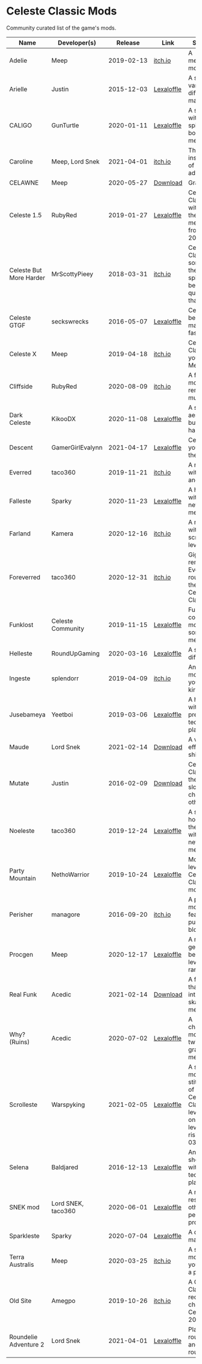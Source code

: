 # Celeste Classic Mods
Community curated list of the game's mods.

Name | Developer(s) | &nbsp;&nbsp;&nbsp;&nbsp;&nbsp;Release&nbsp;&nbsp;&nbsp;&nbsp;&nbsp; | Link | Summary
--- | --- | --- | --- | ---
Adelie | Meep |  2019-02-13 | [itch.io](https://meepmoop.itch.io/adelie) | A metroidvania mod
Arielle | Justin | 2015-12-03 | [Lexaloffle](https://www.lexaloffle.com/bbs/?pid=17422#p17421) | A short vanilla-difficulty map mod
CALIGO | GunTurtle | 2020-01-11 | [Lexaloffle](https://lexaloffle.com/bbs/?tid=36493) | A short mod with new spin-bounce mechanic
Caroline | Meep, Lord Snek | 2021-04-01 | [itch.io](https://meepmoop.itch.io/caroline) | The third installment of roundelie adventure
CELAWNE | Meep | 2020-05-27 | [Download](https://cdn.discordapp.com/attachments/521127150829699072/715372716349325442/celawne.p8.png) | Grass
Celeste 1.5 | RubyRed | 2019-01-27 | [Lexaloffle](https://www.lexaloffle.com/bbs/?tid=33037) | Celeste Classic but with some of the mechanics from Celeste 2018
Celeste But More Harder | MrScottyPieey | 2018-03-31 | [itch.io](https://mrscottypieey.itch.io/celeste-more-harder) | Celeste Classic but sometimes there's extra spikes because it's quirky like that
Celeste GTGF | seckswrecks | 2016-05-07 | [Lexaloffle](https://www.lexaloffle.com/bbs/?tid=2406) | Celeste but berries make you go faster
Celeste X | Meep | 2019-04-18 | [itch.io](https://meepmoop.itch.io/celestex) | Celeste Classic but you play as Mega Man X
Cliffside | RubyRed | 2020-08-09 | [itch.io](https://evergreengames.itch.io/cliffside) | A full map mod with remixed music
Dark Celeste | KikooDX | 2020-11-08 | [Lexaloffle](https://www.lexaloffle.com/bbs/?tid=40297) | A short, aesthetic, but really hard mod
Descent | GamerGirlEvalynn | 2021-04-17 | [Lexaloffle](https://www.lexaloffle.com/bbs/?tid=42044) | Celeste but you go down the moutain
Everred | taco360 | 2019-11-21 | [itch.io](https://taco360.itch.io/everred) | A map mod with 3 areas and 3 routes
Falleste | Sparky | 2020-11-23 | [Lexaloffle](https://www.lexaloffle.com/bbs/?tid=40312) | A hard mod with many new mechanics
Farland | Kamera | 2020-12-16 | [itch.io](https://kamera.itch.io/farland) | A map mod with scrolling levels
Foreverred | taco360 | 2020-12-31 | [itch.io](https://taco360.itch.io/foreverred) | Gigantic remake of Everred, roughly 3x the size of Celeste Classic
Funklost | Celeste Community | 2019-11-15 | [Lexaloffle](https://www.lexaloffle.com/bbs/?tid=35915) | Funky community mod with some new mechanics
Helleste | RoundUpGaming | 2020-03-16 | [Lexaloffle](https://www.lexaloffle.com/bbs/?tid=37087) | A short but difficult mod
Ingeste | splendorr | 2019-04-09 | [itch.io](https://exult.itch.io/ingeste) | An easy mod where you play as kirby
Jusebameya | Yeetboi | 2019-03-06 | [Lexaloffle](https://www.lexaloffle.com/bbs/?tid=33547) | A hard mod with a lot of precise and technical platforming
Maude | Lord Snek | 2021-02-14 | [Download](https://cdn.discordapp.com/attachments/530191838007787551/810662433786036274/maude.p8) | A very high effort shitpost
Mutate | Justin | 2016-02-09 | [Download](https://cdn.discordapp.com/attachments/705487961411813470/771057512237105212/muteste.p8.png) | Celeste Classic but the tiles are slowly changing to other tiles
Noeleste | taco360 | 2019-12-24 | [Lexaloffle](https://www.lexaloffle.com/bbs/?pid=71010) | A short holiday-themed mod with some new mechanics
Party Mountain | NethoWarrior | 2019-10-24 | [Lexaloffle](https://www.lexaloffle.com/bbs/?tid=35749) | Mostly levels from Celeste Classic but modified
Perisher | managore | 2016-09-20 | [itch.io](https://managore.itch.io/perisher) | A puzzle mod featuring pushable blocks
Procgen | Meep | 2020-12-17 | [Lexaloffle](https://www.lexaloffle.com/bbs/?tid=40773) | A mod that generates beatable levels randomly
Real Funk | Acedic | 2021-02-14 | [Download](https://cdn.discordapp.com/attachments/521127150829699072/829902974783848448/realfunkAcedic.p8) | A funky mod that introduces a skateboard mechanic
Why? (Ruins) | Acedic | 2020-07-02 | [Lexaloffle](https://www.lexaloffle.com/bbs/?tid=38345&tkey=RNcKOe8uAP5DRYuKdAX4) | A challenging mod with a twist on grace jump mechanics
Scrolleste | Warspyking | 2021-02-05 | [Lexaloffle](https://www.lexaloffle.com/bbs/?tid=41751) | A scrolling mod that stitched all of the Celeste Classic levels into one large level, with rising lava. 037
Selena | Baldjared | 2016-12-13 | [Lexaloffle](https://www.lexaloffle.com/bbs/?tid=39035) | An older short mod with technical platforming
SNEK mod | Lord SNEK, taco360 | 2020-06-01 | [Lexaloffle](https://www.lexaloffle.com/bbs/?pid=77497) | A mod about respecting other people's property
Sparkleste | Sparky | 2020-07-04 | [Lexaloffle](https://www.lexaloffle.com/bbs/?tid=38968) | A difficult map mod
Terra Australis | Meep | 2020-03-25 | [itch.io](https://meepmoop.itch.io/terraaustralis) | A scrolling mod where you play as a penguin
Old Site | Amegpo | 2019-10-26 | [itch.io](https://amegpo.itch.io/old-site) | A Celeste Classic recreation of chapter 2 in Celeste 2018
Roundelie Adventure 2| Lord Snek | 2021-04-01 | [Lexaloffle](https://www.lexaloffle.com/bbs/?pid=89837#p)| Play as a roundelie and do round things
